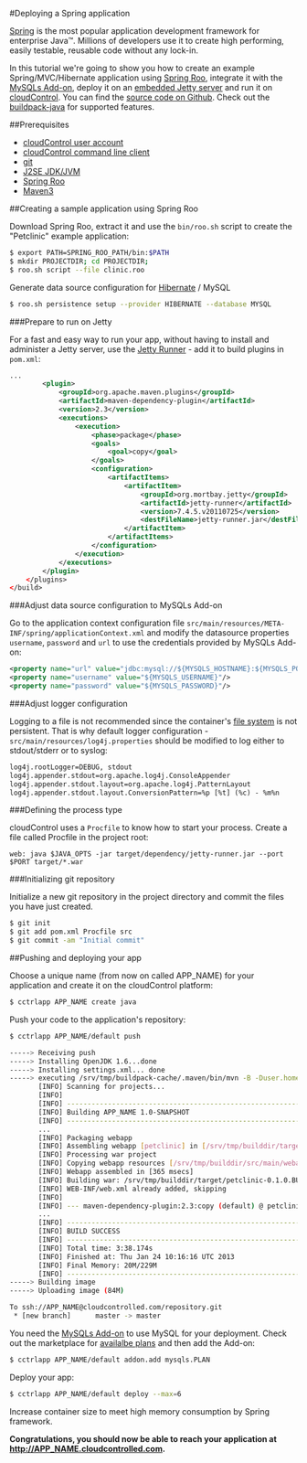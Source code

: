 #Deploying a Spring application

[Spring](http://www.springsource.org/) is the most popular application development framework for enterprise Java™. Millions of developers use it to create high performing, easily testable, reusable code without any lock-in.

In this tutorial we're going to show you how to create an example Spring/MVC/Hibernate application using [Spring Roo](http://www.springsource.org/spring-roo), integrate it with the [MySQLs Add-on](https://www.cloudcontrol.com/add-ons/mysqls), deploy it on an [embedded Jetty server](http://jetty.codehaus.org/jetty/) and run it on [cloudControl](https://www.cloudcontrol.com/). You can find the [source code on Github](https://github.com/cloudControl/java-spring-hibernate-example-app). Check out the [buildpack-java](https://github.com/cloudControl/buildpack-java) for supported features.

##Prerequisites
 * [cloudControl user account](https://github.com/cloudControl/documentation/blob/master/Platform%20Documentation.md#user-accounts)
 * [cloudControl command line client](https://github.com/cloudControl/documentation/blob/master/Platform%20Documentation.md#command-line-client-web-console-and-api)
 * [git](https://help.github.com/articles/set-up-git)
 * [J2SE JDK/JVM](http://www.oracle.com/technetwork/java/javase/downloads/index.html)
 * [Spring Roo](http://www.springsource.org/spring-roo)
 * [Maven3](http://maven.apache.org/download.html)

##Creating a sample application using Spring Roo

Download Spring Roo, extract it and use the `bin/roo.sh` script to create the "Petclinic" example application:

~~~bash
$ export PATH=SPRING_ROO_PATH/bin:$PATH
$ mkdir PROJECTDIR; cd PROJECTDIR;
$ roo.sh script --file clinic.roo
~~~

Generate data source configuration for [Hibernate](http://www.hibernate.org/) / MySQL

~~~bash
$ roo.sh persistence setup --provider HIBERNATE --database MYSQL
~~~

###Prepare to run on Jetty

For a fast and easy way to run your app, without having to install and administer a Jetty server, use the [Jetty Runner](http://wiki.eclipse.org/Jetty/Howto/Using_Jetty_Runner) - add it to build plugins in `pom.xml`:

~~~xml
...
        <plugin>
            <groupId>org.apache.maven.plugins</groupId>
            <artifactId>maven-dependency-plugin</artifactId>
            <version>2.3</version>
            <executions>
                <execution>
                    <phase>package</phase>
                    <goals>
                        <goal>copy</goal>
                    </goals>
                    <configuration>
                        <artifactItems>
                            <artifactItem>
                                <groupId>org.mortbay.jetty</groupId>
                                <artifactId>jetty-runner</artifactId>
                                <version>7.4.5.v20110725</version>
                                <destFileName>jetty-runner.jar</destFileName>
                            </artifactItem>
                        </artifactItems>
                    </configuration>
                </execution>
            </executions>
        </plugin>
    </plugins>
</build>
~~~

###Adjust data source configuration to MySQLs Add-on

Go to the application context configuration file `src/main/resources/META-INF/spring/applicationContext.xml` and modify the datasource properties `username`, `password` and `url` to use the credentials provided by MySQLs Add-on:

~~~xml
<property name="url" value="jdbc:mysql://${MYSQLS_HOSTNAME}:${MYSQLS_PORT}/${MYSQLS_DATABASE}"/>
<property name="username" value="${MYSQLS_USERNAME}"/>
<property name="password" value="${MYSQLS_PASSWORD}"/>
~~~

###Adjust logger configuration

Logging to a file is not recommended since the container's [file system](https://www.cloudcontrol.com/dev-center/Platform%20Documentation#non-persistent-filesystem) is not persistent. That is why default logger configuration - `src/main/resources/log4j.properties` should be modified to log either to stdout/stderr or to syslog:

~~~xml
log4j.rootLogger=DEBUG, stdout
log4j.appender.stdout=org.apache.log4j.ConsoleAppender
log4j.appender.stdout.layout=org.apache.log4j.PatternLayout
log4j.appender.stdout.layout.ConversionPattern=%p [%t] (%c) - %m%n
~~~

###Defining the process type

cloudControl uses a `Procfile` to know how to start your process. Create a file called Procfile in the project root:

~~~
web: java $JAVA_OPTS -jar target/dependency/jetty-runner.jar --port $PORT target/*.war
~~~

###Initializing git repository

Initialize a new git repository in the project directory and commit the files you have just created.

~~~bash
$ git init
$ git add pom.xml Procfile src
$ git commit -am "Initial commit"
~~~

##Pushing and deploying your app

Choose a unique name (from now on called APP_NAME) for your application and create it on the cloudControl platform:

~~~bash
$ cctrlapp APP_NAME create java
~~~

Push your code to the application's repository:

~~~bash
$ cctrlapp APP_NAME/default push

-----> Receiving push
-----> Installing OpenJDK 1.6...done
-----> Installing settings.xml... done
-----> executing /srv/tmp/buildpack-cache/.maven/bin/mvn -B -Duser.home=/srv/tmp/builddir -Dmaven.repo.local=/srv/tmp/buildpack-cache/.m2/repository -s /srv/tmp/buildpack-cache/.m2/settings.xml -DskipTests=true clean install
       [INFO] Scanning for projects...
       [INFO]
       [INFO] ------------------------------------------------------------------------
       [INFO] Building APP_NAME 1.0-SNAPSHOT
       [INFO] ------------------------------------------------------------------------
       ...
       [INFO] Packaging webapp
       [INFO] Assembling webapp [petclinic] in [/srv/tmp/builddir/target/petclinic-0.1.0.BUILD-SNAPSHOT]
       [INFO] Processing war project
       [INFO] Copying webapp resources [/srv/tmp/builddir/src/main/webapp]
       [INFO] Webapp assembled in [365 msecs]
       [INFO] Building war: /srv/tmp/builddir/target/petclinic-0.1.0.BUILD-SNAPSHOT.war
       [INFO] WEB-INF/web.xml already added, skipping
       [INFO]
       [INFO] --- maven-dependency-plugin:2.3:copy (default) @ petclinic ---
       ...
       [INFO] ------------------------------------------------------------------------
       [INFO] BUILD SUCCESS
       [INFO] ------------------------------------------------------------------------
       [INFO] Total time: 3:38.174s
       [INFO] Finished at: Thu Jan 24 10:16:16 UTC 2013
       [INFO] Final Memory: 20M/229M
       [INFO] ------------------------------------------------------------------------
-----> Building image
-----> Uploading image (84M)

To ssh://APP_NAME@cloudcontrolled.com/repository.git
 * [new branch]      master -> master
~~~

You need the [MySQLs Add-on](https://www.cloudcontrol.com/dev-center/Add-on%20Documentation/Data%20Storage/MySQLs) to use MySQL for your deployment. Check out the marketplace for [availalbe plans](https://www.cloudcontrol.com/add-ons/mysqls) and then add the Add-on:

~~~bash
$ cctrlapp APP_NAME/default addon.add mysqls.PLAN
~~~

Deploy your app:

~~~bash
$ cctrlapp APP_NAME/default deploy --max=6
~~~

Increase container size to meet high memory consumption by Spring framework.

**Congratulations, you should now be able to reach your application at http://APP_NAME.cloudcontrolled.com.**
